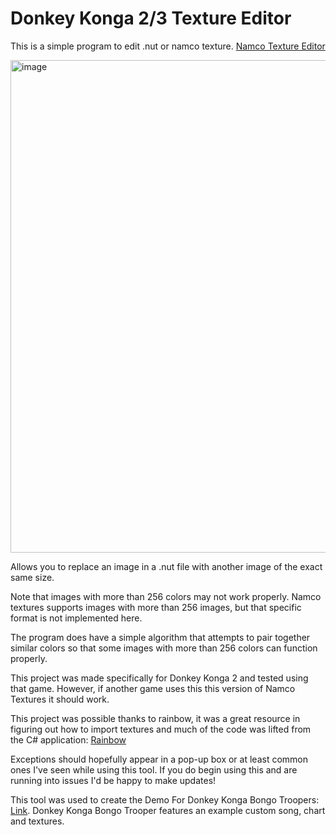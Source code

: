 # Donkey Konga 2/3 Texture Editor

This is a simple program to edit .nut or namco texture.
[Namco Texture Editor](https://github.com/marco-calautti/Rainbow/wiki/NUT-File-Format#)

<img width="880" height="788" alt="image" src="https://github.com/user-attachments/assets/89f048ab-7dd3-4121-91d3-a6ee837a9ff3" />

Allows you to replace an image in a .nut file with another image of the exact same size.

Note that images with more than 256 colors may not work properly. Namco textures supports images with more than 256 images, but that specific format is not implemented here.

The program does have a simple algorithm that attempts to pair together similar colors so that some images with more than 256 colors can function properly.

This project was made specifically for Donkey Konga 2 and tested using that game. However, if another game uses this this version of Namco Textures it should work.

This project was possible thanks to rainbow, it was a great resource in figuring out how to import textures and much of the code was lifted from the C# application: 
[Rainbow](https://github.com/marco-calautti/Rainbow)

Exceptions should hopefully appear in a pop-up box or at least common ones I've seen while using this tool. If you do begin using this and are running into issues I'd be happy to make updates!

This tool was used to create the Demo For Donkey Konga Bongo Troopers: [Link](https://www.romhacking.net/forum/index.php?topic=37588.0).
Donkey Konga Bongo Trooper features an example custom song, chart and textures.
